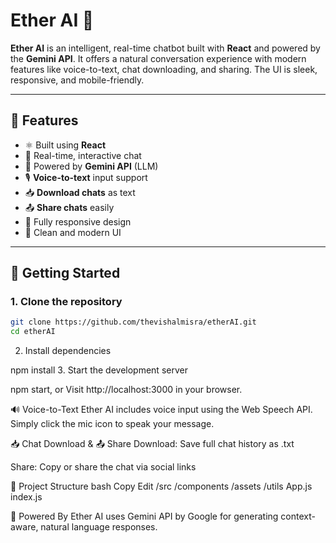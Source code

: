 # Ether AI 🤖

**Ether AI** is an intelligent, real-time chatbot built with **React** and powered by the **Gemini API**. It offers a natural conversation experience with modern features like voice-to-text, chat downloading, and sharing. The UI is sleek, responsive, and mobile-friendly.

---

## 🔧 Features

- ⚛️ Built using **React**
- 💬 Real-time, interactive chat
- 🧠 Powered by **Gemini API** (LLM)
- 🎙️ **Voice-to-text** input support
- 📥 **Download chats** as text
- 📤 **Share chats** easily
- 📱 Fully responsive design
- 🎨 Clean and modern UI

---

## 🚀 Getting Started

### 1. Clone the repository
```bash
git clone https://github.com/thevishalmisra/etherAI.git
cd etherAI
```
2. Install dependencies

npm install
3. Start the development server

npm start, or 
Visit http://localhost:3000 in your browser.



🔊 Voice-to-Text
Ether AI includes voice input using the Web Speech API. Simply click the mic icon to speak your message.

📥 Chat Download & 📤 Share
Download: Save full chat history as .txt

Share: Copy or share the chat via social links

🧱 Project Structure
bash
Copy
Edit
/src
  /components
  /assets
  /utils
  App.js
  index.js

🧠 Powered By
Ether AI uses Gemini API by Google for generating context-aware, natural language responses.
